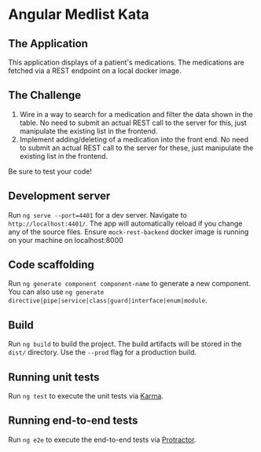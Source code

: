 # Angular Medlist Kata

## The Application

This application displays of a patient's medications. The medications are fetched via a REST endpoint on a local docker image.

## The Challenge

1. Wire in a way to search for a medication and filter the data shown in the table. No need to submit an actual REST call to the server for this, just manipulate the existing list in the frontend.
2. Implement adding/deleting of a medication into the front end. No need to submit an actual REST call to the server for these, just manipulate the existing list in the frontend.

Be sure to test your code!

## Development server

Run `ng serve --port=4401` for a dev server. Navigate to `http://localhost:4401/`. The app will automatically reload if you change any of the source files. Ensure `mock-rest-backend` docker image is running on your machine on localhost:8000

## Code scaffolding

Run `ng generate component component-name` to generate a new component. You can also use `ng generate directive|pipe|service|class|guard|interface|enum|module`.

## Build

Run `ng build` to build the project. The build artifacts will be stored in the `dist/` directory. Use the `--prod` flag for a production build.

## Running unit tests

Run `ng test` to execute the unit tests via [Karma](https://karma-runner.github.io).

## Running end-to-end tests

Run `ng e2e` to execute the end-to-end tests via [Protractor](http://www.protractortest.org/).
